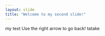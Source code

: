 ```yaml
---
layout: slide
title: "Welcome to my second slide!"
---
```

my text
Use the right arrow to go back!
tatake
